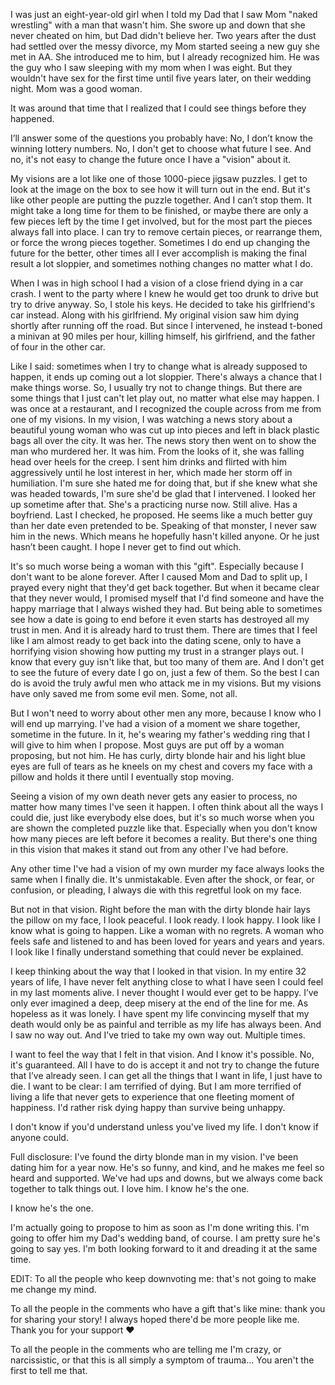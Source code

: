 I was just an eight-year-old girl when I told my Dad that I saw Mom "naked wrestling" with a man that wasn't him. She swore up and down that she never cheated on him, but Dad didn't believe her. Two years after the dust had settled over the messy divorce, my Mom started seeing a new guy she met in AA. She introduced me to him, but I already recognized him. He was the guy who I saw sleeping with my mom when I was eight. But they wouldn't have sex for the first time until five years later, on their wedding night. Mom was a good woman. 

It was around that time that I realized that I could see things before they happened. 

I’ll answer some of the questions you probably have: No, I don’t know the winning lottery numbers. No, I don't get to choose what future I see. And no, it's not easy to change the future once I have a "vision" about it. 

My visions are a lot like one of those 1000-piece jigsaw puzzles. I get to look at the image on the box to see how it will turn out in the end. But it's like other people are putting the puzzle together. And I can’t stop them. It might take a long time for them to be finished, or maybe there are only a few pieces left by the time I get involved, but for the most part the pieces always fall into place. I can try to remove certain pieces, or rearrange them, or force the wrong pieces together. Sometimes I do end up changing the future for the better, other times all I ever accomplish is making the final result a lot sloppier, and sometimes nothing changes no matter what I do. 

When I was in high school I had a vision of a close friend dying in a car crash. I went to the party where I knew he would get too drunk to drive but try to drive anyway. So, I stole his keys. He decided to take his girlfriend's car instead. Along with his girlfriend. My original vision saw him dying shortly after running off the road. But since I intervened, he instead t-boned a minivan at 90 miles per hour, killing himself, his girlfriend, and the father of four in the other car. 

Like I said: sometimes when I try to change what is already supposed to happen, it ends up coming out a lot sloppier. There's always a chance that I make things worse. So, I usually try not to change things. But there are some things that I just can't let play out, no matter what else may happen. I was once at a restaurant, and I recognized the couple across from me from one of my visions. In my vision, I was watching a news story about a beautiful young woman who was cut up into pieces and left in black plastic bags all over the city. It was her. The news story then went on to show the man who murdered her. It was him. From the looks of it, she was falling head over heels for the creep. I sent him drinks and flirted with him aggressively until he lost interest in her, which made her storm off in humiliation. I'm sure she hated me for doing that, but if she knew what she was headed towards, I'm sure she'd be glad that I intervened. I looked her up sometime after that. She's a practicing nurse now. Still alive. Has a boyfriend. Last I checked, he proposed. He seems like a much better guy than her date even pretended to be. Speaking of that monster, I never saw him in the news. Which means he hopefully hasn't killed anyone. Or he just hasn’t been caught. I hope I never get to find out which. 

It's so much worse being a woman with this "gift". Especially because I don't want to be alone forever. After I caused Mom and Dad to split up, I prayed every night that they'd get back together. But when it became clear that they never would, I promised myself that I'd find someone and have the happy marriage that I always wished they had. But being able to sometimes see how a date is going to end before it even starts has destroyed all my trust in men. And it is already hard to trust them. There are times that I feel like I am almost ready to get back into the dating scene, only to have a horrifying vision showing how putting my trust in a stranger plays out. I know that every guy isn't like that, but too many of them are. And I don't get to see the future of every date I go on, just a few of them.  So the best I can do is avoid the truly awful men who attack me in my visions. But my visions have only saved me from some evil men. Some, not all. 

But I won't need to worry about other men any more, because I know who I will end up marrying. I've had a vision of a moment we share together, sometime in the future. In it, he's wearing my father's wedding ring that I will give to him when I propose. Most guys are put off by a woman proposing, but not him. He has curly, dirty blonde hair and his light blue eyes are full of tears as he kneels on my chest and covers my face with a pillow and holds it there until I eventually stop moving. 

Seeing a vision of my own death never gets any easier to process, no matter how many times I've seen it happen. I often think about all the ways I could die, just like everybody else does, but it's so much worse when you are shown the completed puzzle like that. Especially when you don't know how many pieces are left before it becomes a reality. But there's one thing in this vision that makes it stand out from any other I've had before.

Any other time I've had a vision of my own murder my face always looks the same when I finally die. It's unmistakable. Even after the shock, or fear, or confusion, or pleading, I always die with this regretful look on my face. 

But not in that vision. Right before the man with the dirty blonde hair lays the pillow on my face, I look peaceful. I look ready. I look happy. I look like I know what is going to happen. Like a woman with no regrets. A woman who feels safe and listened to and has been loved for years and years and years. I look like I finally understand something that could never be explained.

I keep thinking about the way that I looked in that vision. In my entire 32 years of life, I have never felt anything close to what I have seen I could feel in my last moments alive. I never thought I would ever get to be happy. I’ve only ever imagined a deep, deep misery at the end of the line for me. As hopeless as it was lonely. I have spent my life convincing myself that my death would only be as painful and terrible as my life has always been. And I saw no way out. And I’ve tried to take my own way out. Multiple times.

I want to feel the way that I felt in that vision. And I know it's possible. No, it's guaranteed. All I have to do is accept it and not try to change the future that I’ve already seen. I can get all the things that I want in life, I just have to die. I want to be clear: I am terrified of dying. But I am more terrified of living a life that never gets to experience that one fleeting moment of happiness. I'd rather risk dying happy than survive being unhappy.

I don't know if you'd understand unless you've lived my life. I don't know if anyone could.

Full disclosure: I've found the dirty blonde man in my vision. I've been dating him for a year now. He's so funny, and kind, and he makes me feel so heard and supported. We've had ups and downs, but we always come back together to talk things out. I love him. I know he's the one. 

I know he's the one. 

I'm actually going to propose to him as soon as I'm done writing this. I'm going to offer him my Dad's wedding band, of course. I am pretty sure he's going to say yes. I'm both looking forward to it and dreading it at the same time.


EDIT: To all the people who keep downvoting me: that's not going to make me change my mind. 

To all the people in the comments who have a gift that's like mine: thank you for sharing your story! I always hoped there'd be more people like me. Thank you for your support ♥️ 

To all the people in the comments who are telling me I'm crazy, or narcissistic, or that this is all simply a symptom of trauma... You aren't the first to tell me that.